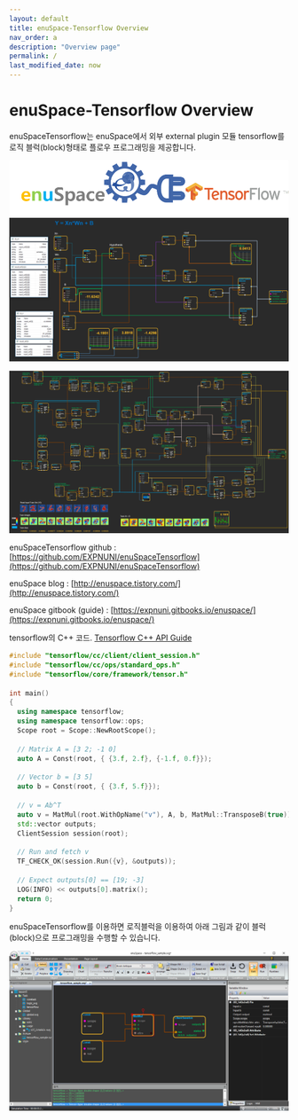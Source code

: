 ```yaml
---
layout: default
title: enuSpace-Tensorflow Overview
nav_order: a
description: "Overview page"
permalink: /
last_modified_date: now
---
```


# enuSpace-Tensorflow Overview

enuSpaceTensorflow는 enuSpace에서 외부 external plugin 모듈 tensorflow를 로직 블럭\(block\)형태로 플로우 프로그래밍을 제공합니다.

![](/assets/enuSpaceTensorflow_plugin.png)![](/assets/enuspace_tensorflow_runtime.png)

![](/assets/enuspace-tensorflow-mnist-train.png)

enuSpaceTensorflow github : [https://github.com/EXPNUNI/enuSpaceTensorflow](https://github.com/EXPNUNI/enuSpaceTensorflow)

enuSpace blog : [http://enuspace.tistory.com/](http://enuspace.tistory.com/)

enuSpace gitbook \(guide\) : [https://expnuni.gitbooks.io/enuspace/](https://expnuni.gitbooks.io/enuspace/)

tensorflow의 C++ 코드. [Tensorflow C++ API Guide](https://www.tensorflow.org/api_guides/cc/guide)

```cpp
#include "tensorflow/cc/client/client_session.h"
#include "tensorflow/cc/ops/standard_ops.h"
#include "tensorflow/core/framework/tensor.h"

int main() 
{
  using namespace tensorflow;
  using namespace tensorflow::ops;
  Scope root = Scope::NewRootScope();

  // Matrix A = [3 2; -1 0]
  auto A = Const(root, { {3.f, 2.f}, {-1.f, 0.f}});

  // Vector b = [3 5]
  auto b = Const(root, { {3.f, 5.f}});

  // v = Ab^T
  auto v = MatMul(root.WithOpName("v"), A, b, MatMul::TransposeB(true));
  std::vector outputs;
  ClientSession session(root);

  // Run and fetch v
  TF_CHECK_OK(session.Run({v}, &outputs));

  // Expect outputs[0] == [19; -3]
  LOG(INFO) << outputs[0].matrix();
  return 0;
}
```

enuSpaceTensorflow를 이용하면 로직블럭을 이용하여 아래 그림과 같이 블럭\(block\)으로 프로그래밍을 수행할 수 있습니다.

![](/assets/enuSpaceTensorflow.png)

